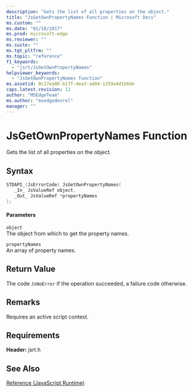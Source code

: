 ```yaml
---
description: "Gets the list of all properties on the object."
title: "JsGetOwnPropertyNames Function | Microsoft Docs"
ms.custom: ""
ms.date: "01/18/2017"
ms.prod: microsoft-edge
ms.reviewer: ""
ms.suite: ""
ms.tgt_pltfrm: ""
ms.topic: "reference"
f1_keywords: 
  - "jsrt/JsGetOwnPropertyNames"
helpviewer_keywords: 
  - "JsGetOwnPropertyNames function"
ms.assetid: 0c17ea06-b17f-4ea3-ad04-1259a4d1b6de
caps.latest.revision: 12
author: "MSEdgeTeam"
ms.author: "msedgedevrel"
manager: ""
---
```

# JsGetOwnPropertyNames Function
Gets the list of all properties on the object.  
  
## Syntax  
  
```cpp  
STDAPI_(JsErrorCode) JsGetOwnPropertyNames(  
   _In_ JsValueRef object,  
   _Out_ JsValueRef *propertyNames  
);  
```  
  
#### Parameters  
 `object`  
 The object from which to get the property names.  
  
 `propertyNames`  
 An array of property names.  
  
## Return Value  
 The code `JsNoError` if the operation succeeded, a failure code otherwise.  
  
## Remarks  
 Requires an active script context.  
  
## Requirements  
 **Header:** jsrt.h  
  
## See Also  
 [Reference (JavaScript Runtime)](../chakra-hosting/reference-javascript-runtime.md)
